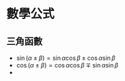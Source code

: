 # 數學公式

## 三角函數

- $\sin(\alpha \pm \beta) = \sin\alpha\cos\beta \pm \cos\alpha\sin\beta$
- $\cos(\alpha \pm \beta) = \cos\alpha\cos\beta \mp \sin\alpha\sin\beta$
- 